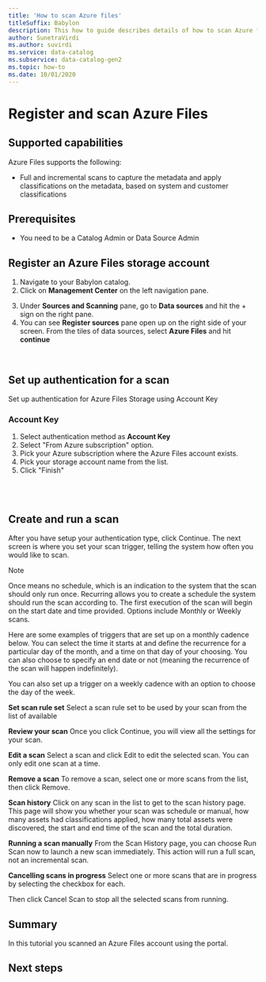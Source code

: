 ```yaml
---
title: 'How to scan Azure files'
titleSuffix: Babylon
description: This how to guide describes details of how to scan Azure files. 
author: SunetraVirdi
ms.author: suvirdi
ms.service: data-catalog
ms.subservice: data-catalog-gen2
ms.topic: how-to
ms.date: 10/01/2020
---
```


# Register and scan Azure Files
## Supported capabilities
Azure Files supports the following:<br />
* Full and incremental scans to capture the metadata and apply classifications on the metadata, based on system and customer classifications<br />

## Prerequisites
* You need to be a Catalog Admin or Data Source Admin

## Register an Azure Files storage account
1. Navigate to your Babylon catalog.<br />
2. Click on **Management Center** on the left navigation pane.<br />

<!---![Screenshot showing how to go to Management Center]--->

3. Under **Sources and Scanning** pane, go to **Data sources** and hit the + sign on the right pane.<br />
4. You can see **Register sources** pane open up on the right side of your screen. From the tiles of data sources, select **Azure Files** and hit **continue**<br />
<br />

## Set up authentication for a scan
Set up authentication for Azure Files Storage using Account Key<br />


### Account Key

1. Select authentication method as **Account Key**<br />
2. Select "From Azure subscription" option. <br />
3. Pick your Azure subscription where the Azure Files account exists.<br />
4. Pick your storage account name from the list.<br />
5. Click "Finish"<br />
<!---![screenshot to register data source]--->
<br /><br />

## Create and run a scan
After you have setup your authentication type, click Continue. The next screen is where you set your scan trigger, telling the system how often you would like to scan.

> [!NOTE] 
> Once means no schedule, which is an indication to the system that the scan should only run once. Recurring allows you to create a schedule the system should run the scan according to. The first execution of the scan will begin on the start date and time provided. Options include Monthly or Weekly scans.

Here are some examples of triggers that are set up on a monthly cadence below. You can select the time it starts at and define the recurrence for a particular day of the month, and a time on that day of your choosing. You can also choose to specify an end date or not (meaning the recurrence of the scan will happen indefinitely).

You can also set up a trigger on a weekly cadence with an option to choose the day of the week.

**Set scan rule set**
Select a scan rule set to be used by your scan from the list of available<br />
<!---![Screenshot showing scan rule set]--->

**Review your scan**
Once you click Continue, you will view all the settings for your scan.<br />
<!---![Screenshot showing scan rule set]--->

**Edit a scan**
Select a scan and click Edit to edit the selected scan. You can only edit one scan at a time.

**Remove a scan**
To remove a scan, select one or more scans from the list, then click Remove.

**Scan history**
Click on any scan in the list to get to the scan history page. This page will show you whether your scan was schedule or manual, how many assets had classifications applied, how many total assets were discovered, the start and end time of the scan and the total duration.

**Running a scan manually**
From the Scan History page, you can choose Run Scan now to launch a new scan immediately. This action will run a full scan, not an incremental scan.

**Cancelling scans in progress**
Select one or more scans that are in progress by selecting the checkbox for each.

Then click Cancel Scan to stop all the selected scans from running.

## Summary
In this tutorial you scanned an Azure Files account using the portal.

## Next steps